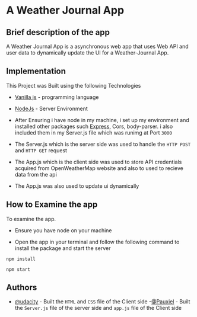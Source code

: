 # A Weather Journal App

## Brief description of the app
A Weather Journal App is a asynchronous web app that uses Web API and user data to dynamically update the UI for a Weather-Journal App.

## Implementation
This Project was Built using the following Technologies

- [Vanilla js](https://www.javascript.com/) - programming language
- [NodeJs](https://nodejs.org/en/) - Server Environment

- After Ensuring i have node in my machine, i set up my environment and installed other packages such [Express](https://expressjs.com/), Cors, body-parser. i also included them in my Server.js file which was runimg at Port `3000`

- The Server.js which is the server side was used to handle the `HTTP POST ` and `HTTP GET`  request

- The App.js which is the client side was used to store API credentials acquired from OpenWeatherMap website and also to used to recieve data from the api

- The App.js was also used to update ui dynamically



## How to Examine the app

To examine the app. 

- Ensure you have node on your machine
  
- Open the app in your terminal and follow the following command to install the package and start the server

```
npm install

npm start

```

## Authors

- [@udacity](https://github.com/udacity) -  Built the `HTML` and `CSS` file of the Client side
-[@Pauxiel](https://github.com/pauxiel) - Built the `Server.js` file of the server side and `app.js` file of the Client side

